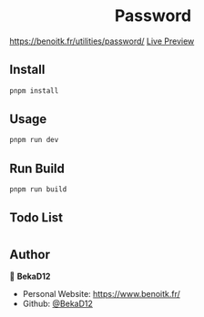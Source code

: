 <h1 align="center">Password</h1>

https://benoitk.fr/utilities/password/ [Live Preview](https://benoitk.fr/utilities/password/)

## Install

```sh
pnpm install
```

## Usage

```sh
pnpm run dev
```

## Run Build

```sh
pnpm run build
```

## Todo List

#

## Author

👤 **BekaD12**

- Personal Website: https://www.benoitk.fr/
- Github: [@BekaD12](https://github.com/bekad12)
